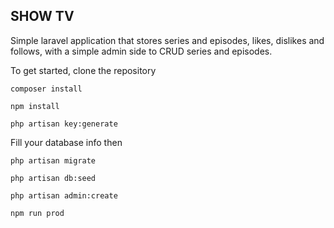 ## SHOW TV
Simple laravel application that stores series and episodes, likes, dislikes and follows, with a simple admin side to CRUD series and episodes.

To get started, clone the repository

``` composer install ```

``` npm install ```

``` php artisan key:generate ```

Fill your database info then

``` php artisan migrate ```

``` php artisan db:seed ```

``` php artisan admin:create ```

```npm run prod ```

